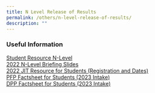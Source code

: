 ```yaml
---
title: N Level Release of Results
permalink: /others/n-level-release-of-results/
description: ""
---
```

### Useful Information

[Student Resource N-Level](/files/Student%20Resource_N-Level.pdf)
<br>
[2022 N-Level Briefing Slides](/files/2022%20N-Level%20Briefing%20Slides.pdf)<br>
[2022 JIT Resource for Students (Registration and Dates)](/files/2022%20JIT%20RESOURCE%20FOR%20STUDENTS%20Registration%20%20Dates.pdf)<br>
[PFP Factsheet for Students (2023 Intake)](/files/PFP%20Factsheet%20for%20Students%202023%20intake.pdf) <br>
[DPP Factsheet for Students (2023 Intake)](/files/DPP%20Factsheet%20for%20Students%202023%20intake.pdf) <br>

